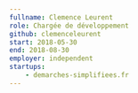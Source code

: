 ```yaml
---
fullname: Clemence Leurent
role: Chargée de développement
github: clemenceleurent
start: 2018-05-30
end: 2018-08-30
employer: independent
startups:
    - demarches-simplifiees.fr
---
```

